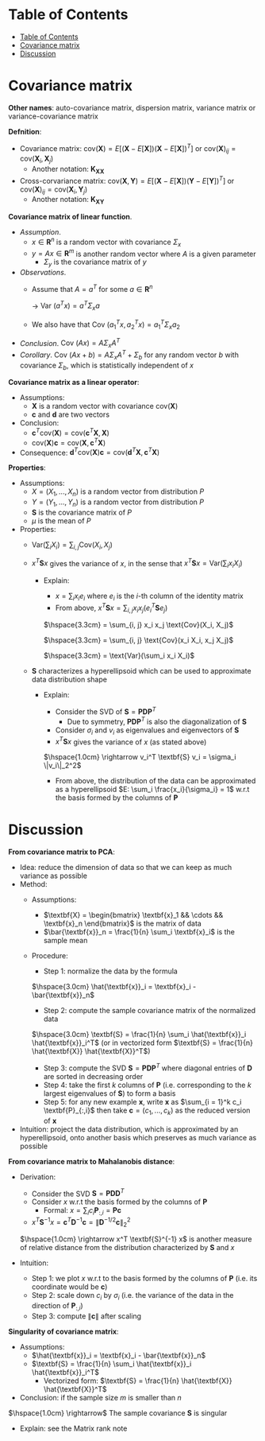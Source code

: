 <!-- TOC titleSize:1 tabSpaces:2 depthFrom:1 depthTo:6 withLinks:1 updateOnSave:1 orderedList:0 skip:0 title:1 charForUnorderedList:* -->
# Table of Contents
- [Table of Contents](#table-of-contents)
- [Covariance matrix](#covariance-matrix)
- [Discussion](#discussion)
<!-- /TOC -->

# Covariance matrix
**Other names**: auto-covariance matrix, dispersion matrix, variance matrix or variance-covariance matrix

**Defnition**:
* Covariance matrix: $\text{cov}(\textbf{X}) = E[(\textbf{X} - E[\textbf{X}]) (\textbf{X} - E[\textbf{X}])^T]$ or $\text{cov}(\textbf{X})_{ij} = \text{cov}(\textbf{X}_i, \textbf{X}_j)$
  * Another notation: $\textbf{K}_{\textbf{X} \textbf{X}}$ 
* Cross-corvariance matrix: $\text{cov}(\textbf{X}, \textbf{Y}) = E[(\textbf{X} - E[\textbf{X}]) (\textbf{Y} - E[\textbf{Y}])^T]$ or $\text{cov}(\textbf{X})_{ij} = \text{cov}(\textbf{X}_i, \textbf{Y}_j)$
  * Another notation: $\textbf{K}_{\textbf{X} \textbf{Y}}$


**Covariance matrix of linear function**. 
* *Assumption*.
    * $x \in \mathbf{R}^n$ is a random vector with covariance $\Sigma_x$
    * $y = A x \in \mathbf{R}^m$ is another random vector where $A$ is a given parameter
        * $\Sigma_y$ is the covariance matrix of $y$
* *Observations*.
    * Assume that $A = a^T$ for some $a\in\mathbf{R}^n$

        $\to$ $\text{Var }(a^T x) = a^T \Sigma_x a$
    * We also have that $\text{Cov }(a_1^T x, a_2^T x) = a_1^T \Sigma_x a_2$
* *Conclusion*. $\text{Cov }(Ax)=A \Sigma_x A^T$
* *Corollary*. $\text{Cov }(Ax + b)=A\Sigma_x A^T + \Sigma_b$ for any random vector $b$ with covariance $\Sigma_b$, which is statistically independent of $x$

**Covariance matrix as a linear operator**: 
* Assumptions:
    * $\textbf{X}$ is a random vector with covariance $\text{cov}(\textbf{X})$
    * $\textbf{c}$ and $\textbf{d}$ are two vectors
* Conclusion:
    * $\textbf{c}^T \text{cov}(\textbf{X}) = \text{cov}(\textbf{c}^T \textbf{X}, \textbf{X})$
    * $\text{cov}(\textbf{X}) \textbf{c} = \text{cov}(\textbf{X}, \textbf{c}^T \textbf{X})$
* Consequence: $\textbf{d}^T \text{cov}(\textbf{X}) \textbf{c} = \text{cov}(\textbf{d}^T \textbf{X}, \textbf{c}^T \textbf{X})$

**Properties**:
* Assumptions:
    * $X = (X_1, ..., X_n)$ is a random vector from distribution $P$
    * $Y = (Y_1, ..., Y_n)$ is a random vector from distribution $P$
    * $\textbf{S}$ is the covariance matrix of $P$
    * $\mu$ is the mean of $P$
* Properties:
    * $\text{Var}(\sum_i X_i) = \sum_{i, j} \text{Cov}(X_i, X_j)$
    * $x^T \textbf{S} x$ gives the variance of $x$, in the sense that $x^T \textbf{S} x = \text{Var}(\sum_i x_i X_i)$
        * Explain:
            * $x = \sum_i x_i e_i$ where $e_i$ is the $i$-th column of the identity matrix
            * From above, $x^T \textbf{S} x = \sum_{i, j} x_i x_j (e_i^T \textbf{S} e_j)$ 
            
            $\hspace{3.3cm} = \sum_{i, j} x_i x_j \text{Cov}(X_i, X_j)$ 
            
            $\hspace{3.3cm} = \sum_{i, j} \text{Cov}(x_i X_i, x_j X_j)$
            
            $\hspace{3.3cm} = \text{Var}(\sum_i x_i X_i)$
            
  * $\textbf{S}$ characterizes a hyperellipsoid which can be used to approximate data distribution shape
    * Explain:
        * Consider the SVD of $\textbf{S} = \textbf{P} \textbf{D} \textbf{P}^T$
            * Due to symmetry, $\textbf{P} \textbf{D} \textbf{P}^T$ is also the diagonalization of $\textbf{S}$
        * Consider $\sigma_i$ and $v_i$ as eigenvalues and eigenvectors of $\textbf{S}$
        * $x^T \textbf{S} x$ gives the variance of $x$ (as stated above)

        $\hspace{1.0cm} \rightarrow v_i^T \textbf{S} v_i = \sigma_i \|v_i\|_2^2$
        * From above, the distribution of the data can be approximated as a hyperellipsoid $E: \sum_i \frac{x_i}{\sigma_i} = 1$ w.r.t the basis formed by the columns of $\textbf{P}$

# Discussion
**From covariance matrix to PCA**:
* Idea: reduce the dimension of data so that we can keep as much variance as possible
* Method:
    * Assumptions:
        * $\textbf{X} = \begin{bmatrix} \textbf{x}_1 && \cdots && \textbf{x}_n \end{bmatrix}$ is the matrix of data
        * $\bar{\textbf{x}}_n = \frac{1}{n} \sum_i \textbf{x}_i$ is the sample mean
    * Procedure:
        * Step 1: normalize the data by the formula
        
        $\hspace{3.0cm} \hat{\textbf{x}}_i = \textbf{x}_i - \bar{\textbf{x}}_n$
        * Step 2: compute the sample covariance matrix of the normalized data
        
        $\hspace{3.0cm} \textbf{S} = \frac{1}{n} \sum_i \hat{\textbf{x}}_i \hat{\textbf{x}}_i^T$ (or in vectorized form $\textbf{S} = \frac{1}{n} \hat{\textbf{X}} \hat{\textbf{X}}^T$)
        * Step 3: compute the SVD $\textbf{S} = \textbf{P} \textbf{D} \textbf{P}^T$ where diagonal entries of $\textbf{D}$ are sorted in decreasing order
        * Step 4: take the first $k$ columns of $\textbf{P}$ (i.e. corresponding to the $k$ largest eigenvalues of $\textbf{S}$) to form a basis
        * Step 5: for any new example $\textbf{x}$, write $\textbf{x}$ as $\sum_{i = 1}^k c_i \textbf{P}_{:,i}$ then take $\textbf{c} = (c_1, ..., c_k)$ as the reduced version of $\textbf{x}$
* Intuition: project the data distribution, which is approximated by an hyperellipsoid, onto another basis which preserves as much variance as possible

**From covariance matrix to Mahalanobis distance**:
* Derivation:
    * Consider the SVD $\textbf{S} = \textbf{P} \textbf{D} \textbf{D}^T$
    * Consider $x$ w.r.t the basis formed by the columns of $\textbf{P}$
        * Formal: $x = \sum_i c_i \textbf{P}_{:,i} = \textbf{P} \textbf{c}$
    * $x^T \textbf{S}^{-1} x = \textbf{c}^T \textbf{D}^{-1} \textbf{c} = \|\textbf{D}^{-1/2} \textbf{c}\|_2^2$

    $\hspace{1.0cm} \rightarrow x^T \textbf{S}^{-1} x$ is another measure of relative distance from the distribution characterized by $\textbf{S}$ and $x$
* Intuition:
    * Step 1: we plot $x$ w.r.t to the basis formed by the columns of $\textbf{P}$ (i.e. its coordinate would be $\textbf{c}$)
    * Step 2: scale down $c_i$ by $\sigma_i$ (i.e. the variance of the data in the direction of $\textbf{P}_{:, i}$)
    * Step 3: compute $\|\textbf{c}\|$ after scaling

**Singularity of covariance matrix**: 
* Assumptions:
    * $\hat{\textbf{x}}_i = \textbf{x}_i - \bar{\textbf{x}}_n$
    * $\textbf{S} = \frac{1}{n} \sum_i \hat{\textbf{x}}_i \hat{\textbf{x}}_i^T$ 
        * Vectorized form: $\textbf{S} = \frac{1}{n} \hat{\textbf{X}} \hat{\textbf{X}}^T$
* Conclusion: if the sample size $m$ is smaller than $n$

$\hspace{1.0cm} \rightarrow$ The sample covariance $\textbf{S}$ is singular
* Explain: see the Matrix rank note